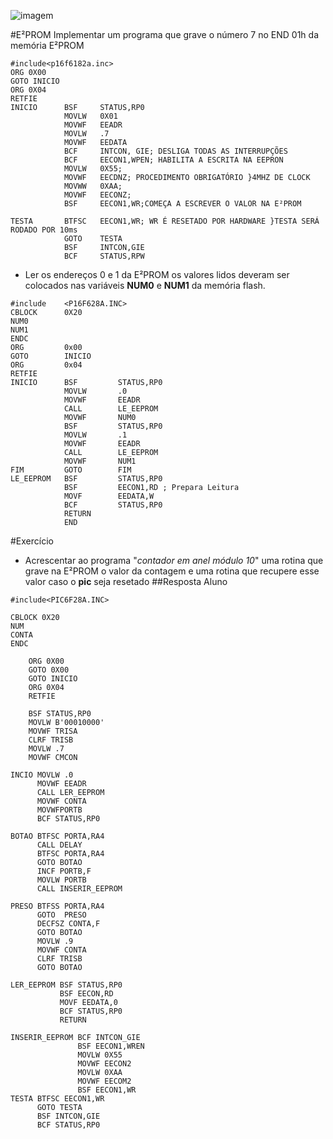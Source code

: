 ![imagem](http://s24.postimg.org/641y0z2yt/Desenho_sem_t_tulo.png)

#E²PROM
Implementar um programa que grave o número 7 no END  01h da memória E²PROM

```assembly
#include<p16f6182a.inc>
ORG 0X00
GOTO INICIO
ORG 0X04
RETFIE
INICIO      BSF     STATUS,RP0
            MOVLW   0X01
            MOVWF   EEADR
            MOVLW   .7
            MOVWF   EEDATA
            BCF     INTCON, GIE; DESLIGA TODAS AS INTERRUPÇÕES
            BCF     EECON1,WPEN; HABILITA A ESCRITA NA EEPRON
            MOVLW   0X55;
            MOVWF   EECDNZ; PROCEDIMENTO OBRIGATÓRIO }4MHZ DE CLOCK
            MOVWW   0XAA;
            MOVWF   EECONZ;
            BSF     EECON1,WR;COMEÇA A ESCREVER O VALOR NA E²PROM
            
TESTA       BTFSC   EECON1,WR; WR É RESETADO POR HARDWARE }TESTA SERÁ RODADO POR 10ms
            GOTO    TESTA
            BSF     INTCON,GIE
            BCF     STATUS,RPW
```

- Ler os endereços 0 e 1 da E²PROM os valores lidos deveram ser colocados nas variáveis **NUM0** e **NUM1** da memória flash.

```assembly
#include    <P16F628A.INC>  
CBLOCK      0X20
NUM0
NUM1
ENDC
ORG         0x00
GOTO        INICIO
ORG         0x04
RETFIE
INICIO      BSF         STATUS,RP0
            MOVLW       .0
            MOVWF       EEADR
            CALL        LE_EEPROM
            MOVWF       NUM0
            BSF         STATUS,RP0
            MOVLW       .1
            MOVWF       EEADR
            CALL        LE_EEPROM
            MOVWF       NUM1
FIM         GOTO        FIM
LE_EEPROM   BSF         STATUS,RP0
            BSF         EECON1,RD ; Prepara Leitura
            MOVF        EEDATA,W
            BCF         STATUS,RP0
            RETURN
            END
```

#Exercício
- Acrescentar ao programa "*contador em anel módulo 10*" uma rotina que grave na E²PROM o valor da contagem e uma rotina que recupere esse valor caso o **pic** seja resetado
##Resposta Aluno

```assembly
#include<PIC6F28A.INC>

CBLOCK 0X20
NUM
CONTA
ENDC

    ORG 0X00
    GOTO 0X00
    GOTO INICIO
    ORG 0X04
    RETFIE
    
    BSF STATUS,RP0
    MOVLW B'00010000'
    MOVWF TRISA
    CLRF TRISB
    MOVLW .7
    MOVWF CMCON
    
INCIO MOVLW .0
      MOVWF EEADR
      CALL LER_EEPROM
      MOVWF CONTA
      MOVWFPORTB
      BCF STATUS,RP0

BOTAO BTFSC PORTA,RA4
      CALL DELAY
      BTFSC PORTA,RA4
      GOTO BOTAO
      INCF PORTB,F
      MOVLW PORTB
      CALL INSERIR_EEPROM
      
PRESO BTFSS PORTA,RA4
      GOTO  PRESO
      DECFSZ CONTA,F
      GOTO BOTAO
      MOVLW .9
      MOVWF CONTA
      CLRF TRISB
      GOTO BOTAO
      
LER_EEPROM BSF STATUS,RP0
           BSF EECON,RD
           MOVF EEDATA,0
           BCF STATUS,RP0
           RETURN
           
INSERIR_EEPROM BCF INTCON_GIE
               BSF EECON1,WREN
               MOVLW 0X55
               MOVWF EECON2
               MOVLW 0XAA
               MOVWF EECOM2
               BSF EECON1,WR
TESTA BTFSC EECON1,WR
      GOTO TESTA
      BSF INTCON,GIE
      BCF STATUS,RP0
```
